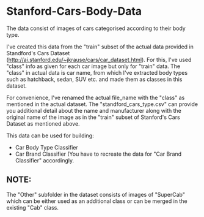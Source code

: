 # Stanford-Cars-Body-Data

The data consist of images of cars categorised according to their body type. 

I've created this data from the "train" subset of the actual data provided in Standford's Cars Dataset (http://ai.stanford.edu/~jkrause/cars/car_dataset.html). For this, I've used "class" info as given for each car image but only for "train" data. The "class" in actual data is car name, from which I've extracted body types such as hatchback, sedan, SUV etc. and made them as classes in this dataset.

For convenience, I've renamed the actual file_name with the "class" as mentioned in the actual dataset. The "standford_cars_type.csv" can provide you additional detail about the name and manufacturer along with the original name of the image as in the "train" subset of Stanford's Cars Dataset as mentioned above.

This data can be used for building:
- Car Body Type Classifier
- Car Brand Classifier (You have to recreate the data for "Car Brand Classifier" accordingly.

## NOTE:
The "Other" subfolder in the dataset consists of images of "SuperCab" which can be either used as an additional class or can be merged in the existing "Cab" class.
